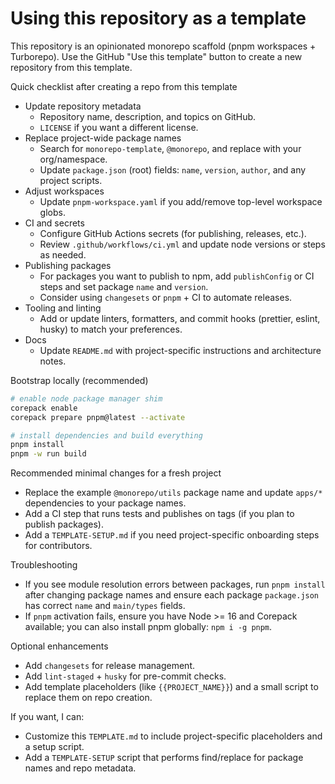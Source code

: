 # Using this repository as a template

This repository is an opinionated monorepo scaffold (pnpm workspaces + Turborepo). Use the GitHub "Use this template" button to create a new repository from this template.

Quick checklist after creating a repo from this template

- Update repository metadata
  - Repository name, description, and topics on GitHub.
  - `LICENSE` if you want a different license.
- Replace project-wide package names
  - Search for `monorepo-template`, `@monorepo`, and replace with your org/namespace.
  - Update `package.json` (root) fields: `name`, `version`, `author`, and any project scripts.
- Adjust workspaces
  - Update `pnpm-workspace.yaml` if you add/remove top-level workspace globs.
- CI and secrets
  - Configure GitHub Actions secrets (for publishing, releases, etc.).
  - Review `.github/workflows/ci.yml` and update node versions or steps as needed.
- Publishing packages
  - For packages you want to publish to npm, add `publishConfig` or CI steps and set package `name` and `version`.
  - Consider using `changesets` or `pnpm` + CI to automate releases.
- Tooling and linting
  - Add or update linters, formatters, and commit hooks (prettier, eslint, husky) to match your preferences.
- Docs
  - Update `README.md` with project-specific instructions and architecture notes.

Bootstrap locally (recommended)

```bash
# enable node package manager shim
corepack enable
corepack prepare pnpm@latest --activate

# install dependencies and build everything
pnpm install
pnpm -w run build
```

Recommended minimal changes for a fresh project

- Replace the example `@monorepo/utils` package name and update `apps/*` dependencies to your package names.
- Add a CI step that runs tests and publishes on tags (if you plan to publish packages).
- Add a `TEMPLATE-SETUP.md` if you need project-specific onboarding steps for contributors.

Troubleshooting

- If you see module resolution errors between packages, run `pnpm install` after changing package names and ensure each package `package.json` has correct `name` and `main/types` fields.
- If `pnpm` activation fails, ensure you have Node >= 16 and Corepack available; you can also install pnpm globally: `npm i -g pnpm`.

Optional enhancements

- Add `changesets` for release management.
- Add `lint-staged` + `husky` for pre-commit checks.
- Add template placeholders (like `{{PROJECT_NAME}}`) and a small script to replace them on repo creation.

If you want, I can:
- Customize this `TEMPLATE.md` to include project-specific placeholders and a setup script.
- Add a `TEMPLATE-SETUP` script that performs find/replace for package names and repo metadata.
